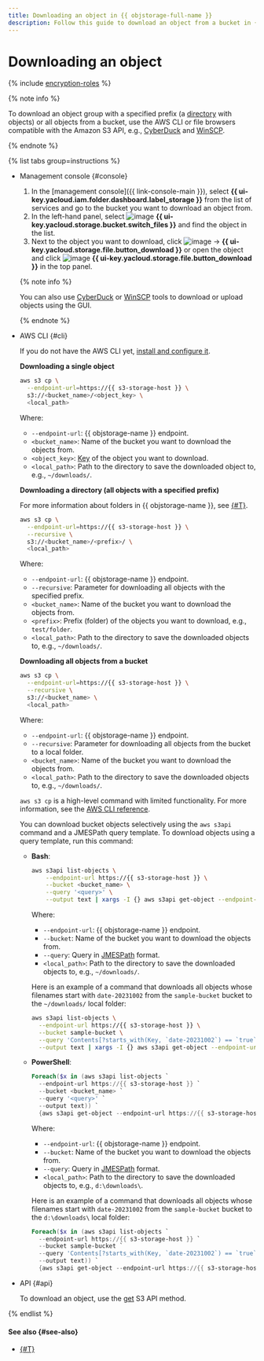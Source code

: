 ```yaml
---
title: Downloading an object in {{ objstorage-full-name }}
description: Follow this guide to download an object from a bucket in {{ objstorage-name }}.
---
```


# Downloading an object


{% include [encryption-roles](../../../_includes/storage/encryption-roles.md) %}


{% note info %}

To download an object group with a specified prefix (a [directory](../../concepts/object.md#folder) with objects) or all objects from a bucket, use the AWS CLI or file browsers compatible with the Amazon S3 API, e.g., [CyberDuck](../../tools/cyberduck.md) and [WinSCP](../../tools/winscp.md).

{% endnote %}

{% list tabs group=instructions %}

- Management console {#console}

  1. In the [management console]({{ link-console-main }}), select **{{ ui-key.yacloud.iam.folder.dashboard.label_storage }}** from the list of services and go to the bucket you want to download an object from.
  1. In the left-hand panel, select ![image](../../../_assets/console-icons/folder-tree.svg) **{{ ui-key.yacloud.storage.bucket.switch_files }}** and find the object in the list.
  1. Next to the object you want to download, click ![image](../../../_assets/console-icons/ellipsis.svg) → **{{ ui-key.yacloud.storage.file.button_download }}** or open the object and click ![image](../../../_assets/console-icons/arrow-down-to-line.svg) **{{ ui-key.yacloud.storage.file.button_download }}** in the top panel.

  {% note info %}

  You can also use [CyberDuck](../../tools/cyberduck.md) or [WinSCP](../../tools/winscp.md) tools to download or upload objects using the GUI.

  {% endnote %}

- AWS CLI {#cli}

  If you do not have the AWS CLI yet, [install and configure it](../../tools/aws-cli.md).

  **Downloading a single object**

  ```bash
  aws s3 cp \
    --endpoint-url=https://{{ s3-storage-host }} \
    s3://<bucket_name>/<object_key> \
    <local_path>
  ```

  Where:

  * `--endpoint-url`: {{ objstorage-name }} endpoint.
  * `<bucket_name>`: Name of the bucket you want to download the objects from.
  * `<object_key>`: [Key](../../concepts/object.md#key) of the object you want to download.
  * `<local_path>`: Path to the directory to save the downloaded object to, e.g., `~/downloads/`.

  **Downloading a directory (all objects with a specified prefix)**

  For more information about folders in {{ objstorage-name }}, see [{#T}](../../concepts/object.md#folder).

  ```bash
  aws s3 cp \
    --endpoint-url=https://{{ s3-storage-host }} \
    --recursive \
    s3://<bucket_name>/<prefix>/ \
    <local_path>
  ```

  Where:

  * `--endpoint-url`: {{ objstorage-name }} endpoint.
  * `--recursive`: Parameter for downloading all objects with the specified prefix.
  * `<bucket_name>`: Name of the bucket you want to download the objects from.
  * `<prefix>`: Prefix (folder) of the objects you want to download, e.g., `test/folder`.
  * `<local_path>`: Path to the directory to save the downloaded objects to, e.g., `~/downloads/`.

  **Downloading all objects from a bucket**

  ```bash
  aws s3 cp \
    --endpoint-url=https://{{ s3-storage-host }} \
    --recursive \
    s3://<bucket_name> \
    <local_path>
  ```

  Where:

  * `--endpoint-url`: {{ objstorage-name }} endpoint.
  * `--recursive`: Parameter for downloading all objects from the bucket to a local folder.
  * `<bucket_name>`: Name of the bucket you want to download the objects from.
  * `<local_path>`: Path to the directory to save the downloaded objects to, e.g., `~/downloads/`.

  `aws s3 cp` is a high-level command with limited functionality. For more information, see the [AWS CLI reference](https://awscli.amazonaws.com/v2/documentation/api/latest/reference/s3/cp.html).

  You can download bucket objects selectively using the `aws s3api` command and a JMESPath query template. To download objects using a query template, run this command:

  * **Bash**:

      ```bash
      aws s3api list-objects \
          --endpoint-url https://{{ s3-storage-host }} \
          --bucket <bucket_name> \
          --query '<query>' \
          --output text | xargs -I {} aws s3api get-object --endpoint-url https://{{ s3-storage-host }} --bucket <bucket_name> --key {} <local_path>{}
      ```

      Where:

      * `--endpoint-url`: {{ objstorage-name }} endpoint.
      * `--bucket`: Name of the bucket you want to download the objects from.
      * `--query`: Query in [JMESPath](https://jmespath.org/) format.
      * `<local_path>`: Path to the directory to save the downloaded objects to, e.g., `~/downloads/`.

      Here is an example of a command that downloads all objects whose filenames start with `date-20231002` from the `sample-bucket` bucket to the `~/downloads/` local folder:

      ```bash
      aws s3api list-objects \
        --endpoint-url https://{{ s3-storage-host }} \
        --bucket sample-bucket \
        --query 'Contents[?starts_with(Key, `date-20231002`) == `true`].[Key]' \
        --output text | xargs -I {} aws s3api get-object --endpoint-url https://{{ s3-storage-host }} --bucket sample-bucket --key {} ~/downloads/{}
      ```

  * **PowerShell**:

      ```powershell
      Foreach($x in (aws s3api list-objects `
        --endpoint-url https://{{ s3-storage-host }} `
        --bucket <bucket_name> `
        --query '<query>' `
        --output text)) `
        {aws s3api get-object --endpoint-url https://{{ s3-storage-host }} --bucket <bucket_name> --key $x <local_path>$x}
      ```

      Where:

      * `--endpoint-url`: {{ objstorage-name }} endpoint.
      * `--bucket`: Name of the bucket you want to download the objects from.
      * `--query`: Query in [JMESPath](https://jmespath.org/) format.
      * `<local_path>`: Path to the directory to save the downloaded objects to, e.g., `d:\downloads\`.

      Here is an example of a command that downloads all objects whose filenames start with `date-20231002` from the `sample-bucket` bucket to the `d:\downloads\` local folder:

      ```powershell
      Foreach($x in (aws s3api list-objects `
        --endpoint-url https://{{ s3-storage-host }} `
        --bucket sample-bucket `
        --query 'Contents[?starts_with(Key, `date-20231002`) == `true`].[Key]' `
        --output text)) `
        {aws s3api get-object --endpoint-url https://{{ s3-storage-host }} --bucket sample-bucket --key $x d:\downloads\$x}
      ```

- API {#api}

  To download an object, use the [get](../../s3/api-ref/object/get.md) S3 API method.

{% endlist %}

#### See also {#see-also}

* [{#T}](link-for-download.md)
